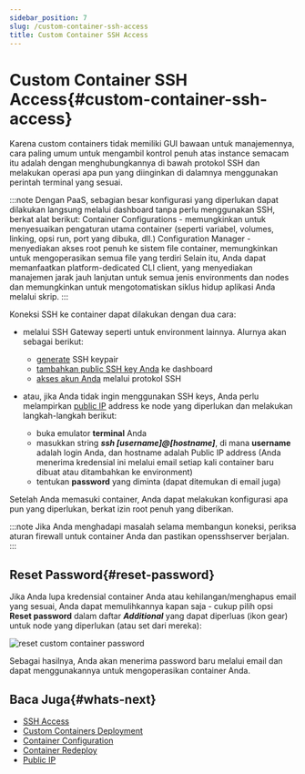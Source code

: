 ```yaml
---
sidebar_position: 7
slug: /custom-container-ssh-access
title: Custom Container SSH Access
---
```


# Custom Container SSH Access{#custom-container-ssh-access}

Karena custom containers tidak memiliki GUI bawaan untuk manajemennya, cara paling umum untuk mengambil kontrol penuh atas instance semacam itu adalah dengan menghubungkannya di bawah protokol SSH dan melakukan operasi apa pun yang diinginkan di dalamnya menggunakan perintah terminal yang sesuai.

:::note
Dengan PaaS, sebagian besar konfigurasi yang diperlukan dapat dilakukan langsung melalui dashboard tanpa perlu menggunakan SSH, berkat alat berikut: Container Configurations - memungkinkan untuk menyesuaikan pengaturan utama container (seperti variabel, volumes, linking, opsi run, port yang dibuka, dll.) Configuration Manager - menyediakan akses root penuh ke sistem file container, memungkinkan untuk mengoperasikan semua file yang terdiri Selain itu, Anda dapat memanfaatkan platform-dedicated CLI client, yang menyediakan manajemen jarak jauh lanjutan untuk semua jenis environments dan nodes dan memungkinkan untuk mengotomatiskan siklus hidup aplikasi Anda melalui skrip.
:::

Koneksi SSH ke container dapat dilakukan dengan dua cara:

  * melalui SSH Gateway seperti untuk environment lainnya. Alurnya akan sebagai berikut:

    * [generate](<https://docs.dewacloud.com/docs/ssh-generate-key/>) SSH keypair
    * [tambahkan public SSH key Anda](<https://docs.dewacloud.com/docs/ssh-add-key/>) ke dashboard
    * [akses akun Anda](<https://docs.dewacloud.com/docs/ssh-access/>) melalui protokol SSH
  * atau, jika Anda tidak ingin menggunakan SSH keys, Anda perlu melampirkan [public IP](<https://docs.dewacloud.com/docs/public-ip/>) address ke node yang diperlukan dan melakukan langkah-langkah berikut:

    * buka emulator **terminal** Anda
    * masukkan string _**ssh [username]@[hostname]**_, di mana **username** adalah login Anda, dan hostname adalah Public IP address (Anda menerima kredensial ini melalui email setiap kali container baru dibuat atau ditambahkan ke environment)
    * tentukan **password** yang diminta (dapat ditemukan di email juga)

Setelah Anda memasuki container, Anda dapat melakukan konfigurasi apa pun yang diperlukan, berkat izin root penuh yang diberikan.

:::note
Jika Anda menghadapi masalah selama membangun koneksi, periksa aturan firewall untuk container Anda dan pastikan opensshserver berjalan.
:::

## Reset Password{#reset-password}

Jika Anda lupa kredensial container Anda atau kehilangan/menghapus email yang sesuai, Anda dapat memulihkannya kapan saja - cukup pilih opsi **Reset password** dalam daftar _**Additional**_ yang dapat diperluas (ikon gear) untuk node yang diperlukan (atau set dari mereka):

<img src="https://assets.dewacloud.com/dewacloud-docs/container/container-ssh-access/container-ssh-access-1.png" alt="reset custom container password" max-width="100%"/>

Sebagai hasilnya, Anda akan menerima password baru melalui email dan dapat menggunakannya untuk mengoperasikan container Anda.

## Baca Juga{#whats-next}

  * [SSH Access](<https://docs.dewacloud.com/docs/ssh-gate/>) 
  * [Custom Containers Deployment](<https://docs.dewacloud.com/docs/custom-containers-deployment/>) 
  * [Container Configuration](<https://docs.dewacloud.com/docs/container-configuration/>) 
  * [Container Redeploy](<https://docs.dewacloud.com/docs/container-redeploy/>) 
  * [Public IP](<https://docs.dewacloud.com/docs/public-ip/>) 
